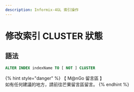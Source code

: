 ```yaml
---
description: Informix-4GL 索引操作
---
```


# 修改索引 CLUSTER 狀態

## 語法

```sql
ALTER INDEX indexName TO [ NOT ] CLUSTER
```

{% hint style="danger" %}
【 M@nGo 留言區 】\
如有任何建議的地方，請前往芒果留言區留言。
{% endhint %}
